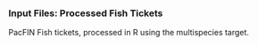 ### Input Files: Processed Fish Tickets

PacFIN Fish tickets, processed in R using the multispecies target. 